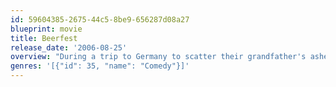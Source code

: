 ```yaml
---
id: 59604385-2675-44c5-8be9-656287d08a27
blueprint: movie
title: Beerfest
release_date: '2006-08-25'
overview: "During a trip to Germany to scatter their grandfather's ashes, German-American brothers Todd and Jan discover Beerfest, the secret Olympics of downing stout, and want to enter the contest to defend their family's beer-guzzling honor. Their Old Country cousins sneer at the Yanks' chances, prompting the siblings to return to America to prepare for a showdown the following year."
genres: '[{"id": 35, "name": "Comedy"}]'
---
```

